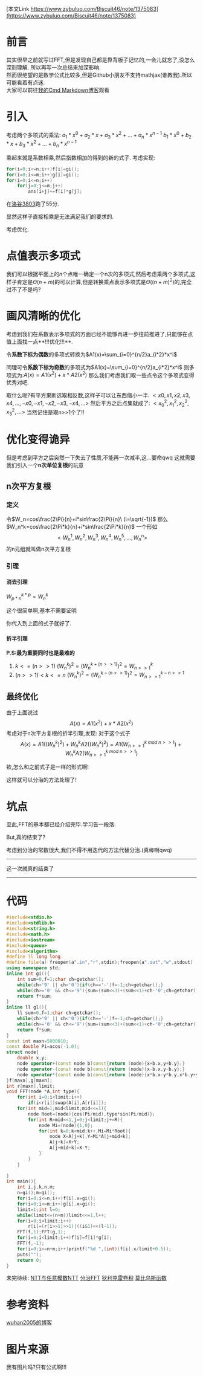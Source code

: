 [本文Link https://www.zybuluo.com/Biscuit46/note/1375083](https://www.zybuluo.com/Biscuit46/note/1375083)

# 前言
其实很早之前就写过FFT,但是发现自己都是靠背板子记忆的,一会儿就忘了,没怎么深刻理解.
所以再写一次总结来加深影响.  
然而很绝望的是数学公式比较多,但是Github小朋友不支持mathjax(谁教我).所以可能看着有点迷.  
大家可以前往[我的Cmd Markdown博客](https://www.zybuluo.com/Biscuit46/note/1375083)观看

# 引入
考虑两个多项式的乘法:
$a_1*x^0+a_2*x+a_3*x^2+...+a_n*x^{n-1}$
$b_1*x^0+b_2*x+b_3*x^2+...+b_n*x^{n-1}$

乘起来就是系数相乘,然后指数相加的得到的新的式子.
考虑实现:
```cpp
for(i=0;i<=n;i++)f[i]=gi();
for(i=0;i<=m;i++)g[i]=gi();
for(i=0;i<=n;i++)
    for(j=0;j<=m;j++)
        ans[i+j]+=f[i]*g[j];
```

在[洛谷3803](https://www.luogu.org/problemnew/show/P3803)跑了55分.

显然这样子直接相乘是无法满足我们的要求的.

考虑优化.

# 点值表示多项式
我们可以根据平面上的$n$个点唯一确定一个n次的多项式,然后考虑乘两个多项式,这样子肯定是$\Theta(n+m)$的可以计算,但是转换乘点表示多项式是$\Theta((n+m)^2)$的,完全过不了不是吗?

# 画风清晰的优化
考虑到我们在系数表示多项式的方面已经不能够再进一步往前推进了,只能够在点值上面找一点**!!!优化!!!**.

令**系数下标为偶数**的多项式转换为$A1(x)=\sum_{i=0}^{n/2}a_{i*2}*x^i$

同理可令**系数下标为奇数**的多项式为$A1(x)=\sum_{i=0}^{n/2}a_{i*2}*x^i$
则多项式为:$A(x)=A1(x^2)+x*A2(x^2)$
那么我们考虑我们取一些点令这个多项式变得优秀对吧.

取什么呢?有平方果断选取相反数,这样子可以让东西缩小一半.
$<x0,x1,x2,x3,x4,...,-x0,-x1,-x2,-x3,-x4,...>$
然后平方之后点集就成了:
$<x_0^2,x_1^2,x_2^2,x_3^2,...>$
当然记住是取n>>1个了!!

# 优化变得诡异
但是考虑到平方之后突然一下失去了性质,不能再一次减半,这...要命qwq
这就需要我们引入一个**n次单位复根**的玩意

## n次平方复根
### 定义
令$W_n=cos\frac{2\Pi}{n}+i*sin\frac{2\Pi}{n}\ (i=\sqrt{-1})$
那么$W_n^k=cos\frac{2\Pi*k}{n}+i*sin\frac{2\Pi*k}{n}$
一个形如
$$
<W_n^1,W_n^2,W_n^3,W_n^4,W_n^5,...,W_n^n>
$$
的n元组就叫做n次平方复根

### 引理
#### 消去引理
$W_{p*n}^{k*p}=W_n^k$

这个很简单啊,基本不需要证明

你代入到上面的式子就好了.

#### 折半引理

**P.S:最为重要同时也是最难的**
1. $k<=(n>>1)$
$(W_n^k)^2=(W_n^{k+(n>>1)})^2=W_{n>>1}^k$
2. $(n>>1)<k<=n$
$(W_n^k)^2=(W_n^{k-(n>>1)})^2=W_{n>>1}^{k-n>>1}$


## 最终优化
由于上面说过
$$
A(x)=A1(x^2)+x*A2(x^2)
$$
考虑对于n次平方复根的折半引理,发现:
对于这个式子
$$
A(x)=A1((W_n^k)^2)+W_n^kA2((W_n^k)^2)
    =A1(W_{n>>1}^{k\ mod\ n>>1})+W_n^kA2(W_{n>>1}^{k\ mod\ n>>1})
$$

欸,怎么和之前式子是一样的形式啊!

这样就可以分治的方法处理了!

# 坑点

至此,FFT的基本都已经介绍完毕.学习告一段落.



But,真的结束了?

考虑到分治的常数很大,我们不得不用迭代的方法代替分治.(真棒啊qwq)

---------

这一次就真的结束了

-----------

# 代码
```cpp
#include<stdio.h>
#include<stdlib.h>
#include<string.h>
#include<math.h>
#include<iostream>
#include<queue>
#include<algorithm>
#define ll long long
#define file(a) freopen(a".in","r",stdin);freopen(a".out","w",stdout)
using namespace std;
inline int gi(){
    int sum=0,f=1;char ch=getchar();
    while(ch>'9' || ch<'0'){if(ch=='-')f=-1;ch=getchar();}
    while(ch>='0' && ch<='9'){sum=(sum<<3)+(sum<<1)+ch-'0';ch=getchar();}
    return f*sum;
}
inline ll gl(){
    ll sum=0,f=1;char ch=getchar();
    while(ch>'9' || ch<'0'){if(ch=='-')f=-1;ch=getchar();}
    while(ch>='0' && ch<='9'){sum=(sum<<3)+(sum<<1)+ch-'0';ch=getchar();}
    return f*sum;
}
const int maxn=5000010;
const double Pi=acos(-1.0);
struct node{
    double x,y;
    node operator+(const node b)const{return (node){x+b.x,y+b.y};}
    node operator-(const node b)const{return (node){x-b.x,y-b.y};}
    node operator*(const node b)const{return (node){x*b.x-y*b.y,x*b.y+y*b.x};}
}f[maxn],g[maxn];
int r[maxn],limit;
void FFT(node *A,int type){
    for(int i=0;i<limit;i++)
        if(i<r[i])swap(A[i],A[r[i]]);
    for(int mid=1;mid<limit;mid<<=1){
        node Root=(node){cos(Pi/mid),type*sin(Pi/mid)};
        for(int R=mid<<1,j=0;j<limit;j+=R){
            node Mi=(node){1,0};
            for(int k=0;k<mid;k++,Mi=Mi*Root){
                node X=A[j+k],Y=Mi*A[j+mid+k];
                A[j+k]=X+Y;
                A[j+mid+k]=X-Y;
            }
        }
    }
        
}
int main(){
    int i,j,k,n,m;
    n=gi();m=gi();
    for(i=0;i<=n;i++)f[i].x=gi();
    for(i=0;i<=m;i++)g[i].x=gi();
    limit=1;int l=0;
    while(limit<=(n+m))limit<<=1,l++;
    for(i=0;i<limit;i++)
        r[i]=(r[i>>1]>>1)|((i&1)<<(l-1));
    FFT(f,1);FFT(g,1);
    for(i=0;i<limit;i++)f[i]=f[i]*g[i];
    FFT(f,-1);
    for(i=0;i<=n+m;i++)printf("%d ",(int)(f[i].x/limit+0.5));
    puts("");
    return 0;
}
```



未完待续:
[NTT与任意模数NTT]()
[分治FFT]()
[狄利克雷卷积]()
[莫比乌斯函数]()

# 参考资料
[wuhan2005的博客](http://wuhan2005.ml/2018/10/01/xg-fft/)

# 图片来源
我有图片吗?只有公式啊!!!






